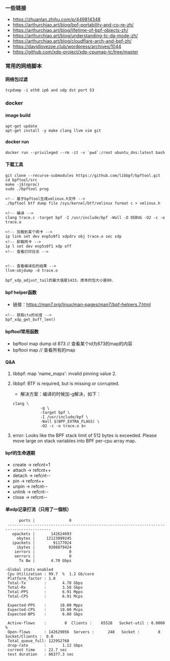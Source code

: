 ### 一些链接
- https://zhuanlan.zhihu.com/p/449814348
- https://arthurchiao.art/blog/bpf-portability-and-co-re-zh/
- https://arthurchiao.art/blog/lifetime-of-bpf-objects-zh/
- https://arthurchiao.art/blog/understanding-tc-da-mode-zh/
- https://arthurchiao.art/blog/cloudflare-arch-and-bpf-zh/
- https://davidlovezoe.club/wordpress/archives/1044
- https://github.com/xdp-project/xdp-cpumap-tc/tree/master

### 常用的网络脚本
#### 网络包过滤
```
tcpdump -i eth0 ip6 and udp dst port 53
```

### docker
#### image build
```
apt-get update
apt-get install -y make clang llvm vim git
```
#### docker run 
```
docker run --privileged --rm -it -v `pwd`:/root ubuntu_dns:latest bash
```

#### 下载工具
```
git clone --recurse-submodules https://github.com/libbpf/bpftool.git
cd bpftool/src
make -j$(nproc)
sudo ./bpftool prog
```

```
<!-- 基于bpftool生成vmlinux.h文件 -->
./bpftool btf dump file /sys/kernel/btf/vmlinux format c > vmlinux.h
```

```
<!-- 编译 -->
clang trace.c -target bpf -I /usr/include/bpf -Wall -D DEBUG -O2 -c -o trace.o

<!-- 加载到某个网卡 -->
ip link set dev enp5s0f1 xdpdrv obj trace.o sec xdp
<!-- 卸载网卡 -->
ip l set dev enp5s0f1 xdp off
<!-- 查看打印日志 -->


<!-- 查看编译后的结果 -->
llvm-objdump -d trace.o

```

```
bpf_xdp_adjust_tail的最大值是1433，原本的包大小是80.
```

#### bpf helper函数
- 链接：https://man7.org/linux/man-pages/man7/bpf-helpers.7.html
```
<!-- 获取ctx的长度 -->
bpf_xdp_get_buff_len() 

```

#### bpftool常用函数
- bpftool map dump id 873  // 查看某个id为873的map的内容
- bpftool map  // 查看所有的map 

#### Q&A

1. libbpf: map 'name_maps': invalid pinning value 2.


2. libbpf: BTF is required, but is missing or corrupted.
    - 解决方案：编译的时候加-g解决，如下：
    ```
    clang \
                -g \
                -target bpf \
                -I /usr/include/bpf \
                -Wall $(BPF_EXTRA_FLAGS) \
                -O2 -c -o trace.o $<
    ```
3. error: Looks like the BPF stack limit of 512 bytes is exceeded. Please move large on stack variables into BPF per-cpu array map.



#### bpf的生命週期
- create -> refcnt=1
- attach -> refcnt++
- detach -> refcnt--
- pin -> refcnt++
- unpin -> refcnt--
- unlink -> refcnt--
- close -> refcnt--

#### 单xdp记录打流（只用了一個核）
```
      ports |               0 
 -----------------------------------------------------------------------------------------
   opackets |       142624693 
     obytes |     12123099245 
   ipackets |        91177024 
     ibytes |      9208879424 
    ierrors |               0 
    oerrors |               0 
      Tx Bw |       4.70 Gbps 

-Global stats enabled 
 Cpu Utilization : 99.7  %  1.2 Gb/core 
 Platform_factor : 1.0  
 Total-Tx        :       4.70 Gbps  
 Total-Rx        :       3.58 Gbps  
 Total-PPS       :       6.91 Mpps  
 Total-CPS       :       6.91 Mcps  

 Expected-PPS    :      10.00 Mpps  
 Expected-CPS    :      10.00 Mcps  
 Expected-BPS    :       6.80 Gbps  

 Active-flows    :        0  Clients :    65528   Socket-util : 0.0000 %    
 Open-flows      : 142629056  Servers :      248   Socket :        8 Socket/Clients :  0.0 
 Total_queue_full: 122952768         
 drop-rate       :       1.12 Gbps   
 current time    : 22.7 sec  
 test duration   : 86377.3 sec 
```
